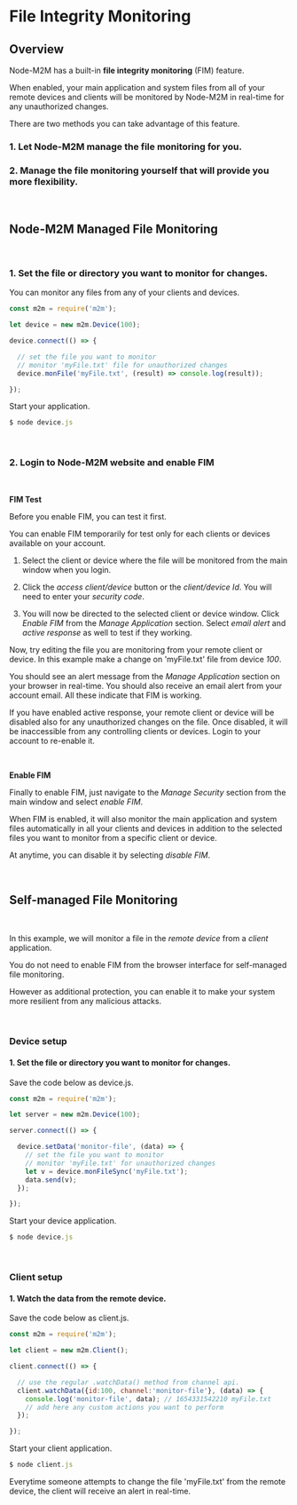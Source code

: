 # File Integrity Monitoring

## Overview

Node-M2M has a built-in **file integrity monitoring** (FIM) feature. 

When enabled, your main application and system files from all of your remote devices and clients will be monitored by Node-M2M in real-time for any unauthorized changes. 

There are two methods you can take advantage of this feature. 

### 1. Let Node-M2M manage the file monitoring for you.

### 2. Manage the file monitoring yourself that will provide you more flexibility.

<br>


## Node-M2M Managed File Monitoring

<br>

### 1. Set the file or directory you want to monitor for changes.

You can monitor any files from any of your clients and devices. 

```js
const m2m = require('m2m');

let device = new m2m.Device(100);

device.connect(() => {

  // set the file you want to monitor
  // monitor 'myFile.txt' file for unauthorized changes
  device.monFile('myFile.txt', (result) => console.log(result));

});
```

Start your application.

```js
$ node device.js
```

<br>

### 2. Login to Node-M2M website and enable FIM

<br>

**FIM Test**

Before you enable FIM, you can test it first. 

You can enable FIM temporarily for test only for each clients or devices available on your account. 

1. Select the client or device where the file will be monitored from the main window when you login.

2. Click the *access client/device* button or the *client/device Id*. You will need to enter your *security code*.

3. You will now be directed to the selected client or device window. Click *Enable FIM* from the *Manage Application* section. Select *email alert* and *active response* as well to test if they working. 

Now, try editing the file you are monitoring from your remote client or device. In this example make a change on 'myFile.txt' file from device *100*.

You should see an alert message from the *Manage Application* section on your browser in real-time. You should also receive an email alert from your account email. All these indicate that FIM is working.

If you have enabled active response, your remote client or device will be disabled also for any unauthorized changes on the file. Once disabled, it will be inaccessible from any controlling clients or devices. Login to your account to re-enable it. 

<br>

**Enable FIM**

Finally to enable FIM, just navigate to the *Manage Security* section from the main window and select *enable FIM*.

When FIM is enabled, it will also monitor the main application and system files automatically in all your clients and devices in addition to the selected files you want to monitor from a specific client or device.

At anytime, you can disable it by selecting *disable FIM*.

<br>

## Self-managed File Monitoring

<br>

In this example, we will monitor a file in the *remote device* from a *client* application.

You do not need to enable FIM from the browser interface for self-managed file monitoring. 

However as additional protection, you can enable it to make your system more resilient from any malicious attacks.

<br>

### Device setup

#### 1. Set the file or directory you want to monitor for changes.

Save the code below as device.js.
```js
const m2m = require('m2m');

let server = new m2m.Device(100);

server.connect(() => {

  device.setData('monitor-file', (data) => {
    // set the file you want to monitor
    // monitor 'myFile.txt' for unauthorized changes
    let v = device.monFileSync('myFile.txt');
    data.send(v);
  });

});
```

Start your device application.

```js
$ node device.js
```

<br>

### Client setup

#### 1. Watch the data from the remote device.

Save the code below as client.js.
```js
const m2m = require('m2m');

let client = new m2m.Client();

client.connect(() => {

  // use the regular .watchData() method from channel api.
  client.watchData({id:100, channel:'monitor-file'}, (data) => {
    console.log('monitor-file', data); // 1654331542210 myFile.txt
    // add here any custom actions you want to perform
  });

});
```

Start your client application.

```js
$ node client.js
```

Everytime someone attempts to change the file 'myFile.txt' from the remote device, the client will receive an alert in real-time. 

